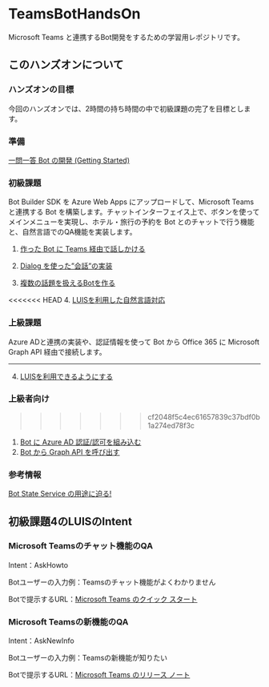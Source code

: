 # TeamsBotHandsOn
Microsoft Teams と連携するBot開発をするための学習用レポジトリです。


## このハンズオンについて

### ハンズオンの目標
今回のハンズオンでは、2時間の持ち時間の中で初級課題の完了を目標とします。

### 準備
[一問一答 Bot の開発 (Getting Started)](https://secretarybotja.wordpress.com/2017/02/12/%E4%B8%80%E5%95%8F%E4%B8%80%E7%AD%94-bot-%E3%81%AE%E9%96%8B%E7%99%BA-getting-started/)

### 初級課題
Bot Builder SDK を Azure Web Apps にアップロードして、Microsoft Teamsと連携する Bot を構築します。チャットインターフェイス上で、ボタンを使ってメインメニューを実現し、ホテル・旅行の予約を Bot とのチャットで行う機能と、自然言語でのQA機能を実装します。
1. [作った Bot に Teams 経由で話しかける](https://secretarybotja.wordpress.com/2017/02/18/%E4%BD%9C%E3%81%A3%E3%81%9F-bot-%E3%81%AB-skype-%E7%B5%8C%E7%94%B1%E3%81%A7%E8%A9%B1%E3%81%97%E3%81%8B%E3%81%91%E3%81%A6%E3%81%BF%E3%82%8B/)

2. [Dialog を使った”会話”の実装](https://secretarybotja.wordpress.com/2017/02/18/dialog-%E3%82%92%E4%BD%BF%E3%81%A3%E3%81%9F%E4%BC%9A%E8%A9%B1%E3%81%AE%E5%AE%9F%E8%A3%85/)

3. [複数の話題を扱えるBotを作る](https://secretarybotja.wordpress.com/2017/02/19/%E8%A4%87%E6%95%B0%E3%81%AE%E8%A9%B1%E9%A1%8C%E3%82%92%E6%89%B1%E3%81%88%E3%82%8Bbot%E3%82%92%E4%BD%9C%E3%82%8B/)

<<<<<<< HEAD
4. [LUISを利用した自然言語対応](https://www.bing.com)


### 上級課題

Azure ADと連携の実装や、認証情報を使って Bot から Office 365 に Microsoft Graph API 経由で接続します。

---
4. [LUISを利用できるようにする](/LUIS/LUIS.md)

### 上級者向け
>>>>>>> cf2048f5c4ec61657839c37bdf0b1a274ed78f3c
1. [Bot に Azure AD 認証/認可を組み込む](https://secretarybotja.wordpress.com/2017/02/25/bot-%E3%81%AB-azure-ad-%E8%AA%8D%E8%A8%BC%E8%AA%8D%E5%8F%AF%E3%82%92%E7%B5%84%E3%81%BF%E8%BE%BC%E3%82%80/)
2. [Bot から Graph API を呼び出す](https://secretarybotja.wordpress.com/2017/02/28/bot-%E3%81%8B%E3%82%89-365-api-%E3%82%92%E5%91%BC%E3%81%B3%E5%87%BA%E3%81%99/)

### 参考情報
[Bot State Service の用途に迫る!](https://secretarybotja.wordpress.com/2017/02/19/state-service-%E3%81%AE%E7%94%A8%E9%80%94%E3%81%AB%E8%BF%AB%E3%82%8B/)




## 初級課題4のLUISのIntent

### Microsoft Teamsのチャット機能のQA
Intent：AskHowto

Botユーザーの入力例：Teamsのチャット機能がよくわかりません

Botで提示するURL：[Microsoft Teams のクイック スタート](https://support.office.com/ja-jp/article/Microsoft-Teams-%25E3%2581%25AE%25E3%2582%25AF%25E3%2582%25A4%25E3%2583%2583%25E3%2582%25AF-%25E3%2582%25B9%25E3%2582%25BF%25E3%2583%25BC%25E3%2583%2588-422bf3aa-9ae8-46f1-83a2-e65720e1a34d?ui=ja-JP&rs=ja-JP&ad=JP#ID0EAABAAA=最初のステップ)

### Microsoft Teamsの新機能のQA
Intent：AskNewInfo

Botユーザーの入力例：Teamsの新機能が知りたい

Botで提示するURL：[Microsoft Teams のリリース ノート](https://support.office.com/ja-jp/article/Microsoft-Teams-%E3%81%AE%E3%83%AA%E3%83%AA%E3%83%BC%E3%82%B9-%E3%83%8E%E3%83%BC%E3%83%88-d7092a6d-c896-424c-b362-a472d5f105de)


